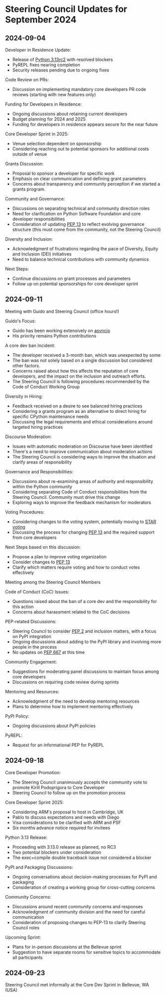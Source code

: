 
# Steering Council Updates for September 2024

## 2024-09-04

Developer in Residence Update:

- Release of [Python 3.13rc2](https://www.python.org/downloads/release/python-3130rc2/) with resolved blockers
- PyREPL fixes nearing completion
- Security releases pending due to ongoing fixes

Code Review on PRs:

- Discussion on implementing mandatory core developers PR code reviews (starting with new features only)

Funding for Developers in Residence:

- Ongoing discussions about retaining current developers
- Budget planning for 2024 and 2025
- Funding for developers in residence appears secure for the near future

Core Developer Sprint in 2025:

- Venue selection dependent on sponsorship
- Considering reaching out to potential sponsors for additional costs outside of venue

Grants Discussion:

- Proposal to sponsor a developer for specific work
- Emphasis on clear communication and defining grant parameters
- Concerns about transparency and community perception if we started a grants program.

Community and Governance:

- Discussions on separating technical and community direction roles
- Need for clarification on Python Software Foundation and core developer responsibilities
- Consideration of updating [PEP 13](https://peps.python.org/pep-0013/) to reflect evolving governance structure (this must come from the community, not the Steering Council)

Diversity and Inclusion:

- Acknowledgment of frustrations regarding the pace of Diversity, Equity and Inclusion (DEI) initiatives
- Need to balance technical contributions with community dynamics

Next Steps:

- Continue discussions on grant processes and parameters
- Follow up on potential sponsorships for core developer sprint

## 2024-09-11

Meeting with Guido and Steering Council (office hours!)

Guido's Focus:

- Guido has been working extensively on [asyncio](https://docs.python.org/3/library/asyncio.html)
- His priority remains Python contributions

A core dev ban Incident:

- The developer received a 3-month ban, which was unexpected by some
- The ban was not solely based on a single discussion but considered other factors.
- Concerns raised about how this affects the reputation of core developers, and the impact on the inclusion and outreach efforts.
- The Steering Council is following procedures recommended by the Code of Conduct Working Group

Diversity in Hiring:

- Feedback received on a desire to see balanced hiring practices
- Considering a grants program as an alternative to direct hiring for specific CPython maintenance needs
- Discussing the legal requirements and ethical considerations around targeted hiring practices

Discourse Moderation:

- Issues with automatic moderation on Discourse have been identified
- There's a need to improve communication about moderation actions
- The Steering Council is considering ways to improve the situation and clarify areas of responsibility

Governance and Responsibilities:

- Discussions about re-examining areas of authority and responsibility within the Python community
- Considering separating Code of Conduct responsibilities from the Steering Council. Community must drive this change
- Exploring ways to improve the feedback mechanism for moderators

Voting Procedures:

- Considering changes to the voting system, potentially moving to [STAR voting](https://discuss.python.org/t/adopting-star-voting/63637)
- Discussing the process for changing [PEP 13](https://peps.python.org/pep-0013/) and the required support from core developers

Next Steps based on this discussion:

- Propose a plan to improve voting organization
- Consider changes to [PEP 13](https://peps.python.org/pep-0013/)
- Clarify which matters require voting and how to conduct votes effectively

Meeting among the Steering Council Members

Code of Conduct (CoC) Issues:

- Questions raised about the ban of a core dev and the responsibility for this action
- Concerns about harassment related to the CoC decisions

PEP-related Discussions:

- Steering Council to consider [PEP 2](https://peps.python.org/pep-0002/) and inclusion matters, with a focus on PyPI integration
- Ongoing discussions about adding to the PyPI library and involving more people in the process
- No updates on [PEP 667](https://peps.python.org/pep-0667/) at this time

Community Engagement:

- Suggestions for moderating panel discussions to maintain focus among core developers
- Discussions on requiring code review during sprints

Mentoring and Resources:

- Acknowledgment of the need to develop mentoring resources
- Plans to determine how to implement mentoring effectively

PyPI Policy:

- Ongoing discussions about PyPI policies

PyREPL:

- Request for an informational PEP for PyREPL

## 2024-09-18

Core Developer Promotion:

- The Steering Council unanimously accepts the community vote to promote Kirill Podoprigora to Core Developer
- Steering Council to follow up on the promotion process

Core Developer Sprint 2025:

- Considering ARM's proposal to host in Cambridge, UK
- Pablo to discuss expectations and needs with Diego
- Visa considerations to be clarified with ARM and PSF
- Six months advance notice required for invitees

Python 3.13 Release:

- Proceeding with 3.13.0 release as planned, no RC3
- Two potential blockers under consideration
- The exec+compile double traceback issue not considered a blocker

PyPI and Packaging Discussions:

- Ongoing conversations about decision-making processes for PyPI and packaging
- Consideration of creating a working group for cross-cutting concerns

Community Concerns:

- Discussions around recent community concerns and responses
- Acknowledgment of community division and the need for careful communication
- Consideration of proposing changes to PEP-13 to clarify Steering Council roles

Upcoming Sprint:

- Plans for in-person discussions at the Bellevue sprint
- Suggestion to have separate rooms for sensitive topics to accommodate all participants

## 2024-09-23

Steering Council met informally at the Core Dev Sprint in Bellevue, WA (USA)